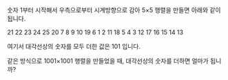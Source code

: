 숫자 1부터 시작해서 우측으로부터 시계방향으로 감아 5×5 행렬을 만들면 아래와 같이 됩니다.

21 22 23 24 25
20  7  8  9 10
19  6  1  2 11
18  5  4  3 12
17 16 15 14 13

여기서 대각선상의 숫자를 모두 더한 값은 101 입니다.

같은 방식으로 1001×1001 행렬을 만들었을 때, 대각선상의 숫자를 더하면 얼마가 됩니까?